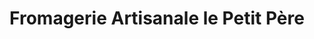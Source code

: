 ---
title: "Fromagerie Artisanale le Petit Père"
url: /bas-lieu/fromagerie-artisanale-le-petit-pere/
shop: fromage
---
